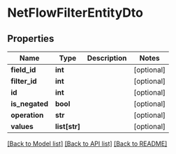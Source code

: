 # NetFlowFilterEntityDto

## Properties
Name | Type | Description | Notes
------------ | ------------- | ------------- | -------------
**field_id** | **int** |  | [optional] 
**filter_id** | **int** |  | [optional] 
**id** | **int** |  | [optional] 
**is_negated** | **bool** |  | [optional] 
**operation** | **str** |  | [optional] 
**values** | **list[str]** |  | [optional] 

[[Back to Model list]](../README.md#documentation-for-models) [[Back to API list]](../README.md#documentation-for-api-endpoints) [[Back to README]](../README.md)


